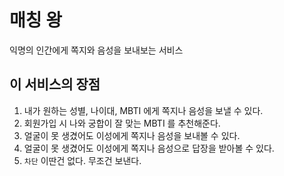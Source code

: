 # 매칭 왕
익명의 인간에게 쪽지와 음성을 보내보는 서비스

## 이 서비스의 장점
1. 내가 원하는 성별, 나이대, MBTI 에게 쪽지나 음성을 보낼 수 있다.
1. 회원가입 시 나와 궁합이 잘 맞는 MBTI 를 추천해준다.
1. 얼굴이 못 생겼어도 이성에게 쪽지나 음성을 보내볼 수 있다.
1. 얼굴이 못 생겼어도 이성에게 쪽지나 음성으로 답장을 받아볼 수 있다.
1. `차단` 이딴건 없다. 무조건 보낸다.
